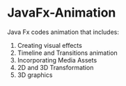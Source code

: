 # JavaFx-Animation
Java Fx codes animation that includes:
1. Creating visual effects
2. Timeline and Transitions animation
3. Incorporating Media Assets
4. 2D and 3D Transformation
5. 3D graphics
